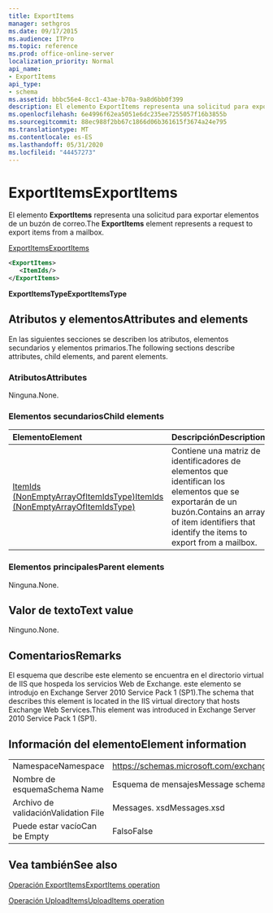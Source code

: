 ```yaml
---
title: ExportItems
manager: sethgros
ms.date: 09/17/2015
ms.audience: ITPro
ms.topic: reference
ms.prod: office-online-server
localization_priority: Normal
api_name:
- ExportItems
api_type:
- schema
ms.assetid: bbbc56e4-8cc1-43ae-b70a-9a8d6bb0f399
description: El elemento ExportItems representa una solicitud para exportar elementos de un buzón de correo.
ms.openlocfilehash: 6e4996f62ea5051e6dc235ee7255057f16b3855b
ms.sourcegitcommit: 88ec988f2bb67c1866d06b361615f3674a24e795
ms.translationtype: MT
ms.contentlocale: es-ES
ms.lasthandoff: 05/31/2020
ms.locfileid: "44457273"
---
```

# <a name="exportitems"></a><span data-ttu-id="79a35-103">ExportItems</span><span class="sxs-lookup"><span data-stu-id="79a35-103">ExportItems</span></span>

<span data-ttu-id="79a35-104">El elemento **ExportItems** representa una solicitud para exportar elementos de un buzón de correo.</span><span class="sxs-lookup"><span data-stu-id="79a35-104">The **ExportItems** element represents a request to export items from a mailbox.</span></span> 
  
[<span data-ttu-id="79a35-105">ExportItems</span><span class="sxs-lookup"><span data-stu-id="79a35-105">ExportItems</span></span>](exportitems.md)
  
```XML
<ExportItems>
   <ItemIds/>
</ExportItems>
```

 <span data-ttu-id="79a35-106">**ExportItemsType**</span><span class="sxs-lookup"><span data-stu-id="79a35-106">**ExportItemsType**</span></span>
## <a name="attributes-and-elements"></a><span data-ttu-id="79a35-107">Atributos y elementos</span><span class="sxs-lookup"><span data-stu-id="79a35-107">Attributes and elements</span></span>

<span data-ttu-id="79a35-108">En las siguientes secciones se describen los atributos, elementos secundarios y elementos primarios.</span><span class="sxs-lookup"><span data-stu-id="79a35-108">The following sections describe attributes, child elements, and parent elements.</span></span>
  
### <a name="attributes"></a><span data-ttu-id="79a35-109">Atributos</span><span class="sxs-lookup"><span data-stu-id="79a35-109">Attributes</span></span>

<span data-ttu-id="79a35-110">Ninguna.</span><span class="sxs-lookup"><span data-stu-id="79a35-110">None.</span></span>
  
### <a name="child-elements"></a><span data-ttu-id="79a35-111">Elementos secundarios</span><span class="sxs-lookup"><span data-stu-id="79a35-111">Child elements</span></span>

|<span data-ttu-id="79a35-112">**Elemento**</span><span class="sxs-lookup"><span data-stu-id="79a35-112">**Element**</span></span>|<span data-ttu-id="79a35-113">**Descripción**</span><span class="sxs-lookup"><span data-stu-id="79a35-113">**Description**</span></span>|
|:-----|:-----|
|[<span data-ttu-id="79a35-114">ItemIds (NonEmptyArrayOfItemIdsType)</span><span class="sxs-lookup"><span data-stu-id="79a35-114">ItemIds (NonEmptyArrayOfItemIdsType)</span></span>](itemids-nonemptyarrayofitemidstype.md) <br/> |<span data-ttu-id="79a35-115">Contiene una matriz de identificadores de elementos que identifican los elementos que se exportarán de un buzón.</span><span class="sxs-lookup"><span data-stu-id="79a35-115">Contains an array of item identifiers that identify the items to export from a mailbox.</span></span>  <br/> |
   
### <a name="parent-elements"></a><span data-ttu-id="79a35-116">Elementos principales</span><span class="sxs-lookup"><span data-stu-id="79a35-116">Parent elements</span></span>

<span data-ttu-id="79a35-117">Ninguna.</span><span class="sxs-lookup"><span data-stu-id="79a35-117">None.</span></span>
  
## <a name="text-value"></a><span data-ttu-id="79a35-118">Valor de texto</span><span class="sxs-lookup"><span data-stu-id="79a35-118">Text value</span></span>

<span data-ttu-id="79a35-119">Ninguno.</span><span class="sxs-lookup"><span data-stu-id="79a35-119">None.</span></span>
  
## <a name="remarks"></a><span data-ttu-id="79a35-120">Comentarios</span><span class="sxs-lookup"><span data-stu-id="79a35-120">Remarks</span></span>

<span data-ttu-id="79a35-121">El esquema que describe este elemento se encuentra en el directorio virtual de IIS que hospeda los servicios Web de Exchange. este elemento se introdujo en Exchange Server 2010 Service Pack 1 (SP1).</span><span class="sxs-lookup"><span data-stu-id="79a35-121">The schema that describes this element is located in the IIS virtual directory that hosts Exchange Web Services.This element was introduced in Exchange Server 2010 Service Pack 1 (SP1).</span></span>
  
## <a name="element-information"></a><span data-ttu-id="79a35-122">Información del elemento</span><span class="sxs-lookup"><span data-stu-id="79a35-122">Element information</span></span>

|||
|:-----|:-----|
|<span data-ttu-id="79a35-123">Namespace</span><span class="sxs-lookup"><span data-stu-id="79a35-123">Namespace</span></span>  <br/> |https://schemas.microsoft.com/exchange/services/2006/messages  <br/> |
|<span data-ttu-id="79a35-124">Nombre de esquema</span><span class="sxs-lookup"><span data-stu-id="79a35-124">Schema Name</span></span>  <br/> |<span data-ttu-id="79a35-125">Esquema de mensajes</span><span class="sxs-lookup"><span data-stu-id="79a35-125">Message schema</span></span>  <br/> |
|<span data-ttu-id="79a35-126">Archivo de validación</span><span class="sxs-lookup"><span data-stu-id="79a35-126">Validation File</span></span>  <br/> |<span data-ttu-id="79a35-127">Messages. xsd</span><span class="sxs-lookup"><span data-stu-id="79a35-127">Messages.xsd</span></span>  <br/> |
|<span data-ttu-id="79a35-128">Puede estar vacío</span><span class="sxs-lookup"><span data-stu-id="79a35-128">Can be Empty</span></span>  <br/> |<span data-ttu-id="79a35-129">Falso</span><span class="sxs-lookup"><span data-stu-id="79a35-129">False</span></span>  <br/> |
   
## <a name="see-also"></a><span data-ttu-id="79a35-130">Vea también</span><span class="sxs-lookup"><span data-stu-id="79a35-130">See also</span></span>



[<span data-ttu-id="79a35-131">Operación ExportItems</span><span class="sxs-lookup"><span data-stu-id="79a35-131">ExportItems operation</span></span>](exportitems-operation.md)
  
[<span data-ttu-id="79a35-132">Operación UploadItems</span><span class="sxs-lookup"><span data-stu-id="79a35-132">UploadItems operation</span></span>](uploaditems-operation.md)


